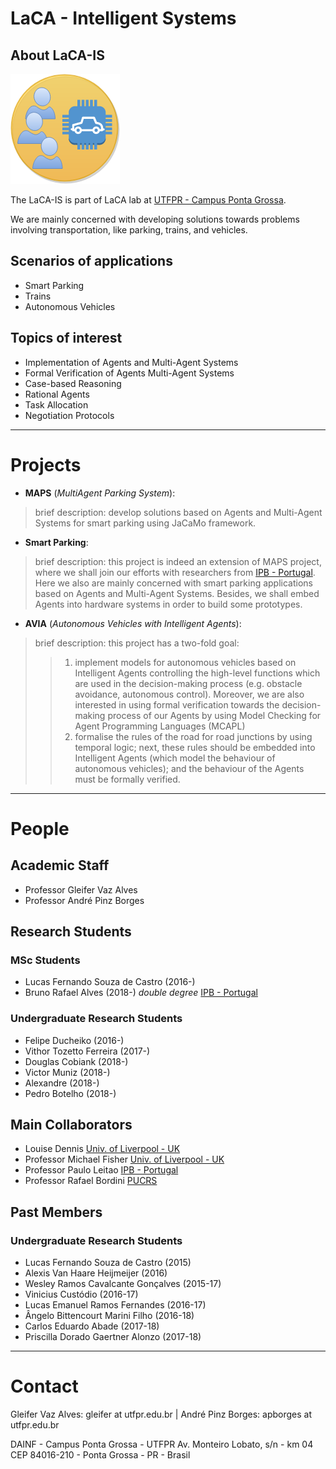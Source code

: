 # LaCA - Intelligent Systems 

## About LaCA-IS

![test](/logos/logo-LaCA-IS.png)

The LaCA-IS is part of LaCA lab at [UTFPR - Campus Ponta Grossa](http://portal.utfpr.edu.br/campus/pontagrossa). 

We are mainly concerned with developing solutions towards problems involving transportation, like parking, trains, and vehicles.
 

## Scenarios of applications

* Smart Parking
* Trains
* Autonomous Vehicles

## Topics of interest

* Implementation of Agents and Multi-Agent Systems
* Formal Verification of Agents Multi-Agent Systems
* Case-based Reasoning
* Rational Agents
* Task Allocation
* Negotiation Protocols

---------------------------------------------------------

# Projects

* **MAPS** (_MultiAgent Parking System_):
> brief description: develop solutions based on Agents and Multi-Agent Systems for smart parking using JaCaMo framework.


* **Smart Parking**:
> brief description: this project is indeed an extension of MAPS project, where we shall join our efforts with researchers from [IPB - Portugal](http://ipb.pt). Here we also are mainly concerned with smart parking applications based on Agents and Multi-Agent Systems. Besides, we shall embed Agents into hardware systems in order to build some prototypes.

* **AVIA** (_Autonomous Vehicles with Intelligent Agents_):
> brief description: this project has a two-fold goal: 
>> 1. implement models for autonomous vehicles based on Intelligent Agents controlling the high-level functions which are used in the decision-making process (e.g. obstacle avoidance, autonomous control). Moreover, we are also interested in using formal verification towards the decision-making process of our Agents by using Model Checking for Agent Programming Languages (MCAPL)
>> 1. formalise the rules of the road for road junctions by using temporal logic; next, these rules should be embedded into Intelligent Agents (which model the behaviour of autonomous vehicles); and the behaviour of the Agents must be formally verified.

---------------------------------------------------------

# People

## Academic Staff

* Professor Gleifer Vaz Alves
* Professor André Pinz Borges

## Research Students

### MSc Students

* Lucas Fernando Souza de Castro (2016-)
* Bruno Rafael Alves (2018-) _double degree_ [IPB - Portugal](http://ipb.pt)

### Undergraduate Research Students

* Felipe Ducheiko (2016-)
* Vithor Tozetto Ferreira (2017-) 
* Douglas Cobiank (2018-)
* Victor Muniz (2018-)
* Alexandre (2018-)
* Pedro Botelho (2018-)

## Main Collaborators

* Louise Dennis [Univ. of Liverpool - UK](https://cgi.csc.liv.ac.uk/~lad)
* Professor Michael Fisher [Univ. of Liverpool - UK](http://cgi.csc.liv.ac.uk/~michael/)
* Professor Paulo Leitao [IPB - Portugal](http://www.ipb.pt/~pleitao/)
* Professor Rafael Bordini [PUCRS](http://www.inf.pucrs.br/r.bordini/Rafael_Bordini)


## Past Members

### Undergraduate Research Students

* Lucas Fernando Souza de Castro (2015)
* Alexis Van Haare Heijmeijer (2016)
* Wesley Ramos Cavalcante Gonçalves (2015-17)
* Vinicius Custódio (2016-17)
* Lucas Emanuel Ramos Fernandes (2016-17)
* Ângelo Bittencourt Marini Filho (2016-18)
* Carlos Eduardo Abade (2017-18)
* Priscilla Dorado Gaertner Alonzo (2017-18)


---------------------------------------------------------

# Contact

Gleifer Vaz Alves: gleifer at utfpr.edu.br |
André Pinz Borges: apborges at utfpr.edu.br

DAINF - Campus Ponta Grossa - UTFPR
Av. Monteiro Lobato, s/n - km 04 
CEP 84016-210 - Ponta Grossa - PR - Brasil
